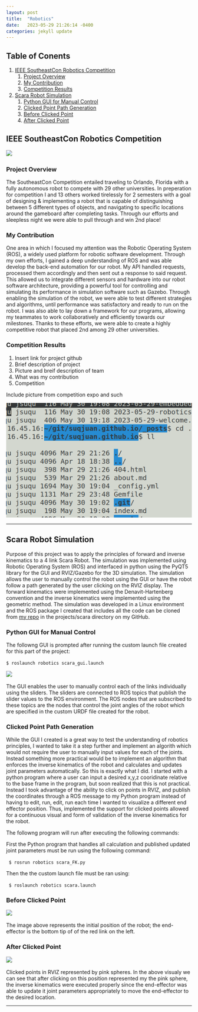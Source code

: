 ```yaml
---
layout: post
title:  "Robotics"
date:   2023-05-29 21:26:14 -0400
categories: jekyll update
---
```


## Table of Conents
1. [IEEE SoutheastCon Robotics Competition](#item-1)
    1. [Project Overview](#sub1-item-1)
    2. [My Contribution](#sub1-item-2)
    3. [Competition Results](#sub2-item-3)
2. [Scara Robot Simulation](#item-2)
    1. [Python GUI for Manual Control](#sub2-item-1)
    2. [Clicked Point Path Generation](#sub2-item-2)
    3. [Before Clicked Point](#sub2-item-3)
    4. [After Clicked Point](#sub2-item-4)

<a id="item-1"></a>
## IEEE SoutheastCon Robotics Competition

<img src= "https://suqjuan.github.io/docs/assets/img/WorkingActionShot.jpg" />

<a id="sub1-item-1"></a>
### Project Overview

The SoutheastCon Competition entailed traveling to Orlando, Florida with a fully autonomous robot to compete with 29 other universities. In preperation for competition I and 13 others worked tirelessly for 2 semesters with a goal of designing & implementing a robot that is capable of distinguishing between 5 different types of objects, and navigating to specific locations around the gameboard after completing tasks. Through our efforts and sleepless night we were able to pull through and win 2nd place!

<a id="sub1-item-2"></a>
### My Contribution
One area in which I focused my attention was the Robotic Operating System (ROS), a widely
used platform for robotic software development. Through my own efforts, I gained a deep
understanding of ROS and was able develop the back-end automation for our robot. My API
handled requests, processed them accordingly and then sent out a response to said request. This
allowed us to integrate different sensors and hardware into our robot software architecture,
providing a powerful tool for controlling and simulating its performance in simulation software
such as Gazebo. Through enabling the simulation of the robot, we were able to test different
strategies and algorithms, until performance was satisfactory and ready to run on the robot. I was
also able to lay down a framework for our programs, allowing my teammates to work
collaboratively and efficiently towards our milestones. Thanks to these efforts, we were able to
create a highly competitive robot that placed 2nd among 29 other universities.


<a id="sub1-item-3"></a>
### Competition Results



1. Insert link for project github
2. Brief description of project
2. Picture and breif description of team
3. What was my contribution
4. Competition

Include picture from competition expo and such

![test](/docs/assets/img/test.png)

***

<a id="item-2"></a>
## Scara Robot Simulation
Purpose of this project was to apply the principles of forward and inverse kinematics to a 4 link Scara Robot. The simulation was implemented using Robotic Operating System (ROS) and interfaced in python using the PyQT5 library for the GUI and  RVIZ/Gazebo for the 3D simulation. The simulation allows the user to manually control the robot using the GUI or have the robot follow a path generated by the user clicking on the RVIZ display. The forward kinematics were implemented using the Denavit-Hartenberg convention and the inverse kinematics were implemented using the geometric method. The simulation was developed in a Linux environment and the ROS package I created that includes all the  code can be cloned from [my repo] in the projects/scara directory on my GitHub.

<a id="sub2-item-1"></a>
### Python GUI for Manual Control
The followng GUI is prompted after running the custom launch file created for this part of the project:

```$ roslaunch robotics scara_gui.launch```

<img src= "https://suqjuan.github.io/docs/assets/img/scaraGUI.png"/>

The GUI enables the user to manually control each of the links individually using the sliders. The sliders are connected to ROS topics that publish the slider values to the ROS environment. The ROS nodes that are subscribed to these topics are the nodes that control the joint angles of the robot which are specified in the custom URDF file created for the robot.

<a id="sub2-item-2"></a>
### Clicked Point Path Generation
While the GUI I created is a great way to test the understanding of robotics principles, I wanted to take it a step further and implement an algorith which would not require the user to manually input values for each of the joints. Instead something more practical would be to implement an algorithm that enforces the inverse kinematics of the robot and calculates and updates joint parameters automatically. So this is exactly what I did. I started with a python program where a user can input a desired x,y,z cooridinate relative to the base frame in the program, but soon realized that this is not practical. Instead I took advantage of the ability to click on points in RVIZ, and publish the coordinates through a ROS message to my Python program instead of having to edit, run, edit, run each time I wanted to visualize a different end effector position. Thus, implemented the support for clicked points allowed for a continuous visual and form of validation of the inverse kinematics for the robot.

The followng program will run after executing the following commands:

First the Python program that handles all calculation and published updated joint parameters must be run using the following command:

``` $ rosrun robotics scara_FK.py```

Then the the custom launch file must be ran using:

``` $ roslaunch robotics scara.launch```

<a id="sub2-item-3"></a>
### Before Clicked Point 
<img src= "https://suqjuan.github.io/docs/assets/img/scaraBefore.png" />

The image above represents the initial position of the robot; the end-effector is the bottom tip of of the red link on the left.

<a id="sub2-item-4"></a>
### After Clicked Point
<img src= "https://suqjuan.github.io/docs/assets/img/scaraAfter.png"/>

Clicked points in RVIZ represented by pink spheres. In the above visualy we can see that after clicking on this position represented my the pink sphere, the inverse kinematics were executed properly since the end-effector was able to update it joint parameters appropriately to move the end-effector to the desired location.

***
[group repo]:https://github.com/ronniecm/ieee-robotics-2023-code
[my repo]:https://github.com/Suqjuan/robotics


